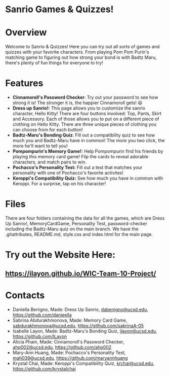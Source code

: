 # Sanrio Games & Quizzes!

# Overview

Welcome to Sanrio & Quizzes! Here you can try out all sorts of games and quizzes with your favorite characters. From playing Pom Pom Purin's matching game to figuring out how strong your bond is with Badtz Maru, there's plenty of fun things for everyone to try!

# Features
- **Cinnamoroll's Password Checker**: Try out your password to see how strong it is! The stronger it is, the happier Cinnamoroll gets! 😃
- **Dress up Sanrio!:** This page allows you to customize the sanrio character, Hello Kitty! There are four buttons involved: Top, Pants, Skirt and Accessory. Each of those allows you to put on a different piece of clothing on Hello Kitty. There are three unique pieces of clothing you can choose from for each button!
- **Badtz-Maru's Bonding Quiz**: Fill out a compatibility quiz to see how much you and Badtz-Maru have in common! The more you two click, the more he'll want to tell you!
- **Pompompurin's Memory Game!:** Help Pompompurin find his friends by playing this memory card game! Flip the cards to reveal adorable characters, and match pairs to win.
- **Pochacco's Personality Test:** Fill out a test that matches your personality with one of Pochacco's favorite activites!
- **Keroppi's Compatibility Quiz:** See how much you have in common with Keroppi. For a surprise, tap on his character!

# Files
There are four folders containing the data for all the games, which are Dress Up Sanrio!, MemoryCardGame, Personality Test, password-checker including the Badtz-Maru quiz on the main branch. We have the .gitattributes, README.md, style.css and index.html for the main page. 

# Try out the Website Here:
## https://ilayon.github.io/WIC-Team-10-Project/

# Contacts
- Daniella Benigno, Made: Dress Up Sanrio, dabenigno@ucsd.edu, https://github.com/danieella
- Sabrina Abdurakhmonova, Made: Memory Card Game, sabdurakhmonova@ucsd.edu, https://github.com/sabrinaA-05
- Isabelle Layon, Made: Badtz-Maru's Bonding Quiz, ilayon@ucsd.edu, https://github.com/ILayon
- Alicia Pham, Made: Cinnamoroll's Password Checker, ahp002@ucsd.edu, https://github.com/ahp002
- Mary-Ann Huang, Made: Pochacco's Personality Test, mah039@ucsd.edu, https://github.com/maryannhuang
- Krystal Chai, Made: Keroppi's Compatibility Quiz, krchai@ucsd.edu, https://github.com/krystalchai

